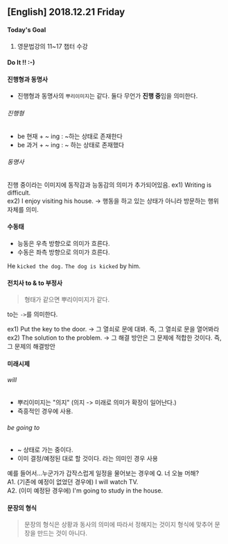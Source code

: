 ## [English] 2018.12.21 Friday

#### Today's Goal
1. 영문법강의 11~17 챕터 수강

#### Do It !! :-)
#### 진행형과 동명사
- 진행형과 동명사의 `뿌리이미지`는 같다. 둘다 무언가 **진행 중**임을 의미한다.

###### 진행형
- be 현재 + ~ ing : ~하는 상태로 존재한다
- be 과거 + ~ ing : ~ 하는 상태로 존재했다

###### 동명사
진행 중이라는 이미지에 동작감과 능동감의 의미가 추가되어있음.
ex1) Writing is difficult.      
ex2) I enjoy visiting his house. -> 행동을 하고 있는 상태가 아니라 방문하는 행위 자체를 의미.


#### 수동태
- 능동은 우측 방향으로 의미가 흐른다.
- 수동은 좌측 방향으로 의미가 흐른다.

He `kicked the dog.`
`The dog is kicked` by him. 


#### 전치사 to & to 부정사
> 형태가 같으면 뿌리이미지가 같다.

to는 `->`를 의미한다.

ex1) Put the key to the door. -> 그 열쇠로 문에 대봐. 즉, 그 열쇠로 문을 열어봐라      
ex2) The solution to the problem. -> 그 해결 방안은 그 문제에 적합한 것이다. 즉, 그 문제의 해결방안         
#### 미래시제
###### will 
- 뿌리이미지는 "의지" (의지 -> 미래로 의미가 확장이 일어난다.)
- 즉흥적인 경우에 사용. 

###### be going to
- ~ 상태로 가는 중이다.
- 이미 결정/예정된 대로 할 것이다. 라는 의미인 경우 사용

예를 들어서...누군가가 갑작스럽게 일정을 물어보는 경우에
Q. 너 오늘 머해?        
A1. (기존에 예정이 없었던 경우에) I will watch TV.        
A2. (이미 예정돤 경우에) I'm going to study in the house.        


#### 문장의 형식
> 문장의 형식은 상황과 동사의 의미에 따라서 정해지는 것이지 형식에 맞추어 문장을 만드는 것이 아니다.


